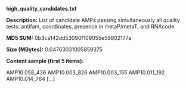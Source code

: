 **high_quality_candidates.txt**

**Description:**	List of candidate AMPs passing simultaneously all quality tests:
                        antifam, coordinates, presence in metaP/metaT, and RNAcode.

**MD5 SUM:**	0b3ca142dd53090f109055e59802177a

**Size (MBytes):**	0.04763031005859375

**Content sample (first 5 items):**

AMP10.058_436
AMP10.003_826
AMP10.003_155
AMP10.011_192
AMP10.014_764
[...]
